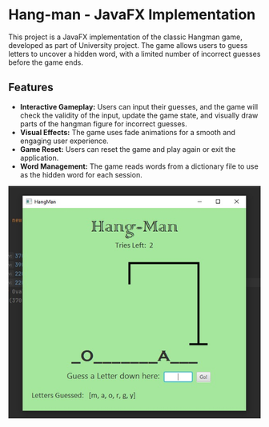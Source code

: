 # Hang-man - JavaFX Implementation

This project is a JavaFX implementation of the classic Hangman game, developed as part of University project. The game allows users to guess letters to uncover a hidden word, with a limited number of incorrect guesses before the game ends.

## Features

- **Interactive Gameplay:** Users can input their guesses, and the game will check the validity of the input, update the game state, and visually draw parts of the hangman figure for incorrect guesses.
- **Visual Effects:** The game uses fade animations for a smooth and engaging user experience.
- **Game Reset:** Users can reset the game and play again or exit the application.
- **Word Management:** The game reads words from a dictionary file to use as the hidden word for each session.

![Hangman](https://github.com/morsimha/Hang-Man/blob/main/hangman.jpg?raw=true)

